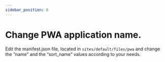 ```yaml
---
sidebar_position: 6
---
```


# Change PWA application name.

Edit the manifest.json file, located in `sites/default/files/pwa` and change the “name” and the “sort_name”  values according to your needs.
